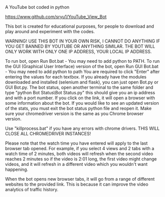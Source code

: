 A YouTube bot coded in python

https://www.github.com/sryu1/YouTube_View_Bot

This bot is created for educational purposes, for people to download and play around and experiment with the codes.

WARNING! USE THIS BOT IN YOUR OWN RISK, I CANNOT DO ANYTHING IF YOU GET BANNED BY YOUTUBE OR ANYTHING SIMILAR. THE BOT
WILL ONLY WORK WITH ONLY ONE IP ADDRESS, YOUR LOCAL IP ADDRESS.

To run bot, open Run Bot.bat - You may need to add python to PATH. 
To run the GUI (Graphical User Interface) version of the bot, open Run GUI Bot.bat - You may need to add python to path
You are required to click "Enter" after entering the values for each textbox.
If you already have the modules downloaded and installed (selenium and flask), you can just open Bot.py or GUI Bot.py.
The bot status, open another terminal to the same folder and type
"python Bot Status\Bot Status.py" this should give you an ip address and with a port number. If you click on the link,
it will open a browser with some information about the bot. If you would like to see an updated version of the stats,
you must exit the bot status python file and reopen it. Make sure your chromedriver version is the same as you Chrome
browser version.

Use "killprocess.bat" if you have any errors with chrome drivers. THIS WILL CLOSE ALL CHROMEDRIVER INSTANCES!

Please note that the watch time you have entered will apply to the last browser tab opened. For example, if you select 4
views and 2 tabs with a watch time of 2 minutes, both videos will refresh when the second video reaches 2 minutes so if
the video is 2:01 long, the first video might change videos, and it will refresh in a different video which you wouldn't
want happening.

When the bot opens new browser tabs, it will go from a range of different websites to the provided link. This is because
it can improve the video analytics of traffic history.
